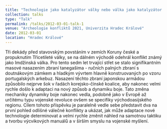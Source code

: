 ```yaml
---
title: "Technologie jako katalyzátor války nebo válka jako katalyzátor inovací technologií? Možná analogie 30 leté války a Japonských invazí do Koreje v letech 1592 až 1598"
collection: talks
type: "Talk"
permalink: /talks/2012-03-01-talk-1
venue: "Archeologie konfliktů 2021, Univerzita Hradec Králové"
date: 2012-03-01
location: "Hradec Králové"
---
```


Tři dekády před stavovským povstáním v zemích Koruny české a propuknutím Třicetileté války, se na dálném východě odehrál konflikt známý jako Imdžinská válka. Pro tento sedm let trvající střet se stalo signifikantním masové nasazením zbraní tanegašima - ručních palných zbraní s doutnákovým zámkem a hladkým vývrtem hlavně konstruovaných po vzoru portugalských arkebuz. Nasazení těchto zbraní japonskou armádou způsobilo nejprve šok v řadách korejsko-čínské koalice, aby nakonec velmi rychle došlo k adaptaci na nový způsob a dynamiku boje. Tato změna mechaniky dynamiky boje nakonec vedla, podobně jako v Evropě až určitému typu vojenské revoluce ovšem se specifiky východoasijského regionu. Cílem tohoto příspěvku je paralelně vedle sebe představit dva na první pohled odlišné válečné konflikty a ukázat, jak může adaptace nové technologie determinovat a velmi rychle změnit náhled na samotnou taktiku a tvorbu výcvikových manuálů a v širším smyslu na vojenské myšlení.

